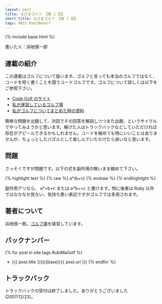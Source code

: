 ```yaml
---
layout: post
title: るびまゴルフ 【第 1 回】
short_title: るびまゴルフ 【第 1 回】
tags: 0021 RubiMaGolf
---
```

{% include base.html %}


書いた人：浜地慎一郎

## 連載の紹介

この連載はゴルフについて扱います。ゴルフと言っても本当のゴルフではなく、コードを短く書くことを競うコードゴルフです。ゴルフについて詳しくは以下をご参照下さい。

* [Code Golf のサイト](http://codegolf.com/)
* [私が運営しているゴルフ場](http://golf.shinh.org/)
* [私がゴルフについてまとめた時の資料](http://shinh.skr.jp/dat_dir/golf_prosym.pdf)


簡単な問題を出題して、次回でその回答を解説しつつまた出題、というサイクルでやってみようかと思います。解けた人はトラックバックなどしていただければ存在がアピールできるかもしれません。コードを縮めても特にいいことはありませんが、ちょっとしたパズルとして楽しんでいただけたら良いなと思います。

## 問題

さっそくですが問題です。以下の式を副作用の無いまま縮めて下さい。

{% highlight text %}
{% raw %}
a*(b+c)
{% endraw %}
{% endhighlight %}


副作用アリなら、 a*=b+c または a*b+=c と書けます。特に後者は Ruby 以外ではなかなか見ない、気持ち悪い表記ですがゴルフでは多用されます。

## 著者について

浜地慎一郎。[ゴルフ場](http://golf.shinh.org/)を経営しています。

## バックナンバー

{% for post in site.tags.RubiMaGolf %}
  - [{{ post.title }}]({{base}}{{ post.url }})
{% endfor %}

## トラックバック

トラックバックの受付は終了しました。ありがとうございました(2007/12/23)。


